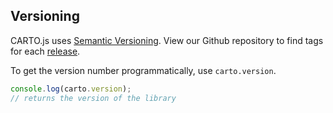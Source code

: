 ## Versioning

CARTO.js uses [Semantic Versioning](http://semver.org/). View our Github repository to find tags for each [release](https://github.com/CartoDB/carto.js/releases).

To get the version number programmatically, use `carto.version`.

```javascript
console.log(carto.version);
// returns the version of the library
```
